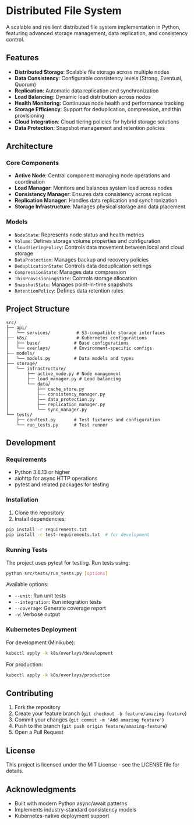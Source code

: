 # Distributed File System

A scalable and resilient distributed file system implementation in Python, featuring advanced storage management, data replication, and consistency control.

## Features

- **Distributed Storage**: Scalable file storage across multiple nodes
- **Data Consistency**: Configurable consistency levels (Strong, Eventual, Quorum)
- **Replication**: Automatic data replication and synchronization
- **Load Balancing**: Dynamic load distribution across nodes
- **Health Monitoring**: Continuous node health and performance tracking
- **Storage Efficiency**: Support for deduplication, compression, and thin provisioning
- **Cloud Integration**: Cloud tiering policies for hybrid storage solutions
- **Data Protection**: Snapshot management and retention policies

## Architecture

### Core Components

- **Active Node**: Central component managing node operations and coordination
- **Load Manager**: Monitors and balances system load across nodes
- **Consistency Manager**: Ensures data consistency across replicas
- **Replication Manager**: Handles data replication and synchronization
- **Storage Infrastructure**: Manages physical storage and data placement

### Models

- `NodeState`: Represents node status and health metrics
- `Volume`: Defines storage volume properties and configuration
- `CloudTieringPolicy`: Controls data movement between local and cloud storage
- `DataProtection`: Manages backup and recovery policies
- `DeduplicationState`: Controls data deduplication settings
- `CompressionState`: Manages data compression
- `ThinProvisioningState`: Controls storage allocation
- `SnapshotState`: Manages point-in-time snapshots
- `RetentionPolicy`: Defines data retention rules

## Project Structure

```
src/
├── api/
│   └── services/          # S3-compatible storage interfaces
├── k8s/                   # Kubernetes configurations
│   ├── base/             # Base configurations
│   └── overlays/         # Environment-specific configs
├── models/
│   └── models.py         # Data models and types
├── storage/
│   └── infrastructure/
│       ├── active_node.py # Node management
│       ├── load_manager.py # Load balancing
│       └── data/
│           ├── cache_store.py
│           ├── consistency_manager.py
│           ├── data_protection.py
│           ├── replication_manager.py
│           └── sync_manager.py
└── tests/
    ├── conftest.py       # Test fixtures and configuration
    └── run_tests.py      # Test runner
```

## Development

### Requirements

- Python 3.8.13 or higher
- aiohttp for async HTTP operations
- pytest and related packages for testing

### Installation

1. Clone the repository
2. Install dependencies:
```bash
pip install -r requirements.txt
pip install -r test-requirements.txt  # for development
```

### Running Tests

The project uses pytest for testing. Run tests using:

```bash
python src/tests/run_tests.py [options]
```

Available options:
- `--unit`: Run unit tests
- `--integration`: Run integration tests
- `--coverage`: Generate coverage report
- `-v`: Verbose output

### Kubernetes Deployment

For development (Minikube):
```bash
kubectl apply -k k8s/overlays/development
```

For production:
```bash
kubectl apply -k k8s/overlays/production
```

## Contributing

1. Fork the repository
2. Create your feature branch (`git checkout -b feature/amazing-feature`)
3. Commit your changes (`git commit -m 'Add amazing feature'`)
4. Push to the branch (`git push origin feature/amazing-feature`)
5. Open a Pull Request

## License

This project is licensed under the MIT License - see the LICENSE file for details.

## Acknowledgments

- Built with modern Python async/await patterns
- Implements industry-standard consistency models
- Kubernetes-native deployment support
